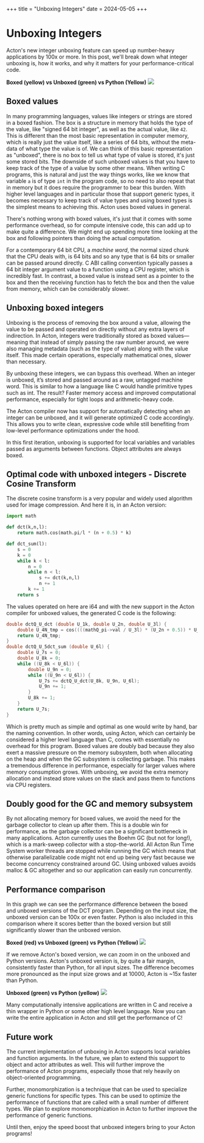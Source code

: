 +++
title = "Unboxing Integers"
date = 2024-05-05
+++

# Unboxing Integers

Acton's new integer unboxing feature can speed up number-heavy applications by 100x or more. In this post, we'll break down what integer unboxing is, how it works, and why it matters for your performance-critical code.

**Boxed (yellow) vs Unboxed (green) vs Python (Yellow)**
[![](/blog/boxed-vs-unboxed.png)](/blog/boxed-vs-unboxed.png)

## Boxed values

In many programming languages, values like integers or strings are stored in a boxed fashion. The box is a structure in memory that holds the type of the value, like "signed 64 bit integer", as well as the actual value, like `42`. This is different than the most basic representation in computer memory, which is really just the value itself, like a series of 64 bits, without the meta-data of what type the value is of. We can think of this basic representation as "unboxed", there is no box to tell us what type of value is stored, it's just some stored bits. The downside of such unboxed values is that you have to keep track of the type of a value by some other means. When writing C programs, this is natural and just the way things works, like we know that variable `a` is of type `int` in the program code, so no need to also repeat that in memory but it does require the programmer to bear this burden. With higher level languages and in particular those that support generic types, it becomes necessary to keep track of value types and using boxed types is the simplest means to achieving this. Acton uses boxed values in general. 

There's nothing wrong with boxed values, it's just that it comes with some performance overhead, so for compute intensive code, this can add up to make quite a difference. We might end up spending more time looking at the box and following pointers than doing the actual computation.

For a contemporary 64 bit CPU, a *machine word*, the normal sized chunk that the CPU deals with, is 64 bits and so any type that is 64 bits or smaller can be passed around directly. C ABI calling convention typically passes a 64 bit integer argument value to a function using a CPU register, which is incredibly fast. In contrast, a boxed value is instead sent as a pointer to the box and then the receiving function has to fetch the box and then the value from memory, which can be considerably slower.


## Unboxing boxed integers

Unboxing is the process of removing the box around a value, allowing the value to be passed and operated on directly without any extra layers of indirection. In Acton, integers were traditionally stored as boxed values—meaning that instead of simply passing the raw number around, we were also managing metadata (such as the type of value) along with the value itself. This made certain operations, especially mathematical ones, slower than necessary.

By unboxing these integers, we can bypass this overhead. When an integer is unboxed, it’s stored and passed around as a raw, untagged machine word. This is similar to how a language like C would handle primitive types such as int. The result? Faster memory access and improved computational performance, especially for tight loops and arithmetic-heavy code.

The Acton compiler now has support for automatically detecting when an integer can be unboxed, and it will generate optimized C code accordingly. This allows you to write clean, expressive code while still benefiting from low-level performance optimizations under the hood.

In this first iteration, unboxing is supported for local variables and variables passed as arguments between functions. Object attributes are always boxed.


## Optimal code with unboxed integers - Discrete Cosine Transform

The discrete cosine transform is a very popular and widely used algorithm used for image compression. And here it is, in an Acton version:

```python
import math

def dct(k,n,l):
    return math.cos(math.pi/l * (n + 0.5) * k)

def dct_sum(l):
    s = 0
    k = 0
    while k < l:
        n = 0
        while n < l:
            s += dct(k,n,l)
            n += 1
        k += 1
    return s
```

The values operated on here are i64 and with the new support in the Acton compiler for unboxed values, the generated C code is the following:

```c
double dctQ_U_dct (double U_1k, double U_2n, double U_3l) {
    double U_4N_tmp = cos((((mathQ_pi->val / U_3l) * (U_2n + 0.5)) * U_1k));
    return U_4N_tmp;
}
double dctQ_U_5dct_sum (double U_6l) {
    double U_7s = 0;
    double U_8k = 0;
    while ((U_8k < U_6l)) {
        double U_9n = 0;
        while ((U_9n < U_6l)) {
            U_7s += dctQ_U_dct(U_8k, U_9n, U_6l);
            U_9n += 1;
        }
        U_8k += 1;
    }
    return U_7s;
}
```

Which is pretty much as simple and optimal as one would write by hand, bar the naming convention. In other words, using Acton, which can certainly be considered a higher level language than C, comes with essentially no overhead for this program. Boxed values are doubly bad because they also exert a massive pressure on the memory subsystem, both when allocating on the heap and when the GC subsystem is collecting garbage. This makes a tremendous difference in performance, especially for larger values where memory consumption grows. With unboxing, we avoid the extra memory allocation and instead store values on the stack and pass them to functions via CPU registers.


## Doubly good for the GC and memory subsystem

By not allocating memory for boxed values, we avoid the need for the garbage collector to clean up after them. This is a double win for performance, as the garbage collector can be a significant bottleneck in many applications. Acton currently uses the Boehm GC (but not for long!), which is a mark-sweep collector with a stop-the-world. All Acton Run Time System worker threads are stopped while running the GC which means that otherwise parallelizable code might not end up being very fast because we become concurrency constrained around GC. Using unboxed values avoids malloc & GC altogether and so our application can easily run concurrently.

## Performance comparison

In this graph we can see the performance difference between the boxed and unboxed versions of the DCT program. Depending on the input size, the unboxed version can be 100x or even faster. Python is also included in this comparison where it scores better than the boxed version but still significantly slower than the unboxed version.

**Boxed (red) vs Unboxed (green) vs Python (Yellow)**
[![](/blog/boxed-vs-unboxed-vs-python.png)](/blog/boxed-vs-unboxed-vs-python.png)

If we remove Acton's boxed version, we can zoom in on the unboxed and Python versions. Acton's unboxed version is, by quite a fair margin, consistently faster than Python, for all input sizes. The difference becomes more pronounced as the input size grows and at 10000, Acton is ~15x faster than Python.

**Unboxed (green) vs Python (yellow)**
[![](/blog/unboxed-vs-python.png)](/blog/unboxed-vs-python.png)

Many computationally intensive applications are written in C and receive a thin wrapper in Python or some other high level language. Now you can write the entire application in Acton and still get the performance of C!

## Future work

The current implementation of unboxing in Acton supports local variables and function arguments. In the future, we plan to extend this support to object and actor attributes as well. This will further improve the performance of Acton programs, especially those that rely heavily on object-oriented programming.

Further, monomorphization is a technique that can be used to specialize generic functions for specific types. This can be used to optimize the performance of functions that are called with a small number of different types. We plan to explore monomorphization in Acton to further improve the performance of generic functions.

Until then, enjoy the speed boost that unboxed integers bring to your Acton programs!
